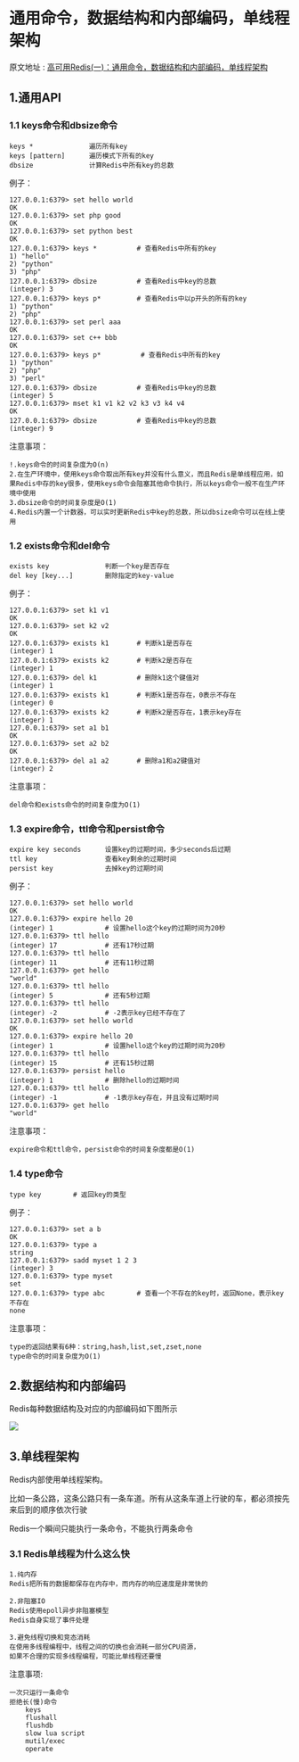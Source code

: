 # 通用命令，数据结构和内部编码，单线程架构

原文地址 : [高可用Redis(一)：通用命令，数据结构和内部编码，单线程架构](https://www.cnblogs.com/renpingsheng/p/9773913.html)

## 1.通用API

### 1.1 keys命令和dbsize命令

```
keys *              遍历所有key
keys [pattern]      遍历模式下所有的key
dbsize              计算Redis中所有key的总数
```

例子：

```
127.0.0.1:6379> set hello world
OK
127.0.0.1:6379> set php good
OK
127.0.0.1:6379> set python best
OK
127.0.0.1:6379> keys *          # 查看Redis中所有的key
1) "hello"
2) "python"
3) "php"
127.0.0.1:6379> dbsize          # 查看Redis中key的总数
(integer) 3
127.0.0.1:6379> keys p*         # 查看Redis中以p开头的所有的key
1) "python"
2) "php"
127.0.0.1:6379> set perl aaa
OK
127.0.0.1:6379> set c++ bbb
OK
127.0.0.1:6379> keys p*          # 查看Redis中所有的key
1) "python"
2) "php"
3) "perl"
127.0.0.1:6379> dbsize          # 查看Redis中key的总数
(integer) 5
127.0.0.1:6379> mset k1 v1 k2 v2 k3 v3 k4 v4
OK
127.0.0.1:6379> dbsize          # 查看Redis中key的总数
(integer) 9
```

注意事项：

```
!.keys命令的时间复杂度为O(n)
2.在生产环境中，使用keys命令取出所有key并没有什么意义，而且Redis是单线程应用，如果Redis中存的key很多，使用keys命令会阻塞其他命令执行，所以keys命令一般不在生产环境中使用
3.dbsize命令的时间复杂度是O(1)
4.Redis内置一个计数器，可以实时更新Redis中key的总数，所以dbsize命令可以在线上使用
```

### 1.2 exists命令和del命令

```
exists key              判断一个key是否存在
del key [key...]        删除指定的key-value
```

例子：

```
127.0.0.1:6379> set k1 v1
OK
127.0.0.1:6379> set k2 v2
OK
127.0.0.1:6379> exists k1       # 判断k1是否存在
(integer) 1     
127.0.0.1:6379> exists k2       # 判断k2是否存在
(integer) 1
127.0.0.1:6379> del k1          # 删除k1这个键值对
(integer) 1
127.0.0.1:6379> exists k1       # 判断k1是否存在，0表示不存在 
(integer) 0
127.0.0.1:6379> exists k2       # 判断k2是否存在，1表示key存在
(integer) 1
127.0.0.1:6379> set a1 b1 
OK
127.0.0.1:6379> set a2 b2
OK
127.0.0.1:6379> del a1 a2       # 删除a1和a2键值对
(integer) 2
```

注意事项：

```
del命令和exists命令的时间复杂度为O(1)
```

### 1.3 expire命令，ttl命令和persist命令

```
expire key seconds      设置key的过期时间，多少seconds后过期
ttl key                 查看key剩余的过期时间
persist key             去掉key的过期时间
```

例子：

```
127.0.0.1:6379> set hello world
OK
127.0.0.1:6379> expire hello 20
(integer) 1             # 设置hello这个key的过期时间为20秒
127.0.0.1:6379> ttl hello
(integer) 17            # 还有17秒过期
127.0.0.1:6379> ttl hello
(integer) 11            # 还有11秒过期
127.0.0.1:6379> get hello
"world"
127.0.0.1:6379> ttl hello
(integer) 5             # 还有5秒过期
127.0.0.1:6379> ttl hello
(integer) -2            # -2表示key已经不存在了 
127.0.0.1:6379> set hello world
OK
127.0.0.1:6379> expire hello 20
(integer) 1             # 设置hello这个key的过期时间为20秒
127.0.0.1:6379> ttl hello
(integer) 15            # 还有15秒过期
127.0.0.1:6379> persist hello
(integer) 1             # 删除hello的过期时间
127.0.0.1:6379> ttl hello 
(integer) -1            # -1表示key存在，并且没有过期时间
127.0.0.1:6379> get hello
"world"
```

注意事项：

```
expire命令和ttl命令，persist命令的时间复杂度都是O(1)
```

### 1.4 type命令

```
type key        # 返回key的类型
```

例子：

```
127.0.0.1:6379> set a b
OK
127.0.0.1:6379> type a
string
127.0.0.1:6379> sadd myset 1 2 3
(integer) 3
127.0.0.1:6379> type myset
set
127.0.0.1:6379> type abc        # 查看一个不存在的key时，返回None，表示key不存在
none
```

注意事项：

```
type的返回结果有6种：string,hash,list,set,zset,none
type命令的时间复杂度为O(1)
```

## 2.数据结构和内部编码

Redis每种数据结构及对应的内部编码如下图所示

![](https://file.wulicode.com/yuque/202208/04/15/0008zh11wAnr.jpeg)

## 3.单线程架构

Redis内部使用单线程架构。

比如一条公路，这条公路只有一条车道。所有从这条车道上行驶的车，都必须按先来后到的顺序依次行驶

Redis一个瞬间只能执行一条命令，不能执行两条命令

### 3.1 Redis单线程为什么这么快

```
1.纯内存
Redis把所有的数据都保存在内存中，而内存的响应速度是非常快的

2.非阻塞IO
Redis使用epoll异步非阻塞模型
Redis自身实现了事件处理

3.避免线程切换和竞态消耗
在使用多线程编程中，线程之间的切换也会消耗一部分CPU资源，
如果不合理的实现多线程编程，可能比单线程还要慢
```

注意事项:

```
一次只运行一条命令
拒绝长(慢)命令
    keys 
    flushall
    flushdb
    slow lua script
    mutil/exec
    operate
```

